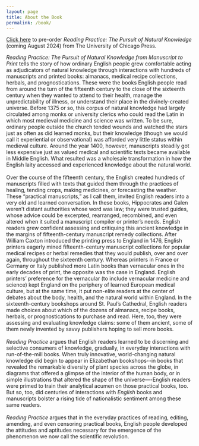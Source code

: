 ```yaml
---
layout: page
title: About the Book
permalink: /book/
---
```


[Click here](https://press.uchicago.edu/ucp/books/book/chicago/R/bo222256991.html) to pre-order _Reading Practice: The Pursuit of Natural Knowledge_ (coming August 2024) from The University of Chicago Press.<br>


_Reading Practice: The Pursuit of Natural Knowledge from Manuscript to Print_ tells the 
story of how ordinary English people grew comfortable acting as adjudicators of natural knowledge 
through interactions with hundreds of manuscripts and printed books: almanacs, medical recipe 
collections, herbals, and prognostications. These were the books English people read from around 
the turn of the fifteenth century to the close of the sixteenth century when they wanted to 
attend to their health, manage the unpredictability of illness, or understand their place in 
the divinely-created universe. Before 1375 or so, this corpus of natural knowledge had largely circulated among monks or university clerics who could read the Latin in which most medieval 
medicine and science was written. To be sure, ordinary people outside the church tended wounds 
and watched the stars just as often as did learned monks, but their knowledge (though we would 
call it experiential or observational) was afforded very little status within medieval culture.
Around the year 1400, however, manuscripts steadily got less expensive just as valued medical 
and scientific texts became available in Middle English. What resulted was a wholesale 
transformation in how the English laity accessed and experienced knowledge about the natural world. 
<br>
<br>
Over the course of the fifteenth century, the English created hundreds of manuscripts filled 
with texts that guided them through the practices of healing, tending crops, making medicines, 
or forecasting the weather. These “practical manuscripts,” as I call them, invited English readers 
into a very old and learned conversation. In these books, Hippocrates and Galen weren’t distant 
authorities whose word was law; they were trusted guides, whose advice could be excerpted, 
rearranged, recombined, and even altered when it suited a manuscript compiler or printer’s needs. 
English readers grew confident assessing and critiquing this ancient knowledge in the margins 
of fifteenth-century manuscript remedy collections. After William Caxton introduced the printing 
press to England in 1476, English printers eagerly mined fifteenth-century manuscript collections 
for popular medical recipes or herbal remedies that they would publish, over and over again, 
throughout the sixteenth century. Whereas printers in France or Germany or Italy published more 
Latin books than vernacular ones in the early decades of print, the opposite was the case in England. 
English printers’ preference for the vernacular (to include vernacular medicine and science) kept 
England on the periphery of learned European medical culture, but at the same time, it put 
non-elite readers at the center of debates about the body, health, and the natural world 
within England. In the sixteenth-century bookshops around St. Paul’s Cathedral, English 
readers made choices about which of the dozens of almanacs, recipe books, herbals, or 
prognostications to purchase and read. Here, too, they were assessing and evaluating knowledge 
claims: some of them ancient, some of them newly invented by savvy publishers hoping to sell more books. 
<br>
<br>
_Reading Practice_ argues that English readers learned to be discerning and selective 
consumers of knowledge, gradually, in everyday interactions with run-of-the-mill books. 
When truly innovative, world-changing natural knowledge did begin to appear in Elizabethan 
bookshops--in books that revealed the remarkable diversity of plant species across the globe, 
in diagrams that offered a glimpse of the interior of the human body, or in simple illustrations 
that altered the shape of the universe—-English readers were primed to train their analytical acumen on 
those practical books, too. But so, too, did centuries of interactions with _English_ books and manuscripts bolster a rising tide of nationalistic sentiment among these same readers. 
<br>
<br>
_Reading Practice_ argues that in the everyday practices of reading, editing, amending, and even censoring 
practical books, English people developed the attitudes and aptitudes necessary for the emergence of the phenomenon we now call the scientific revolution.
